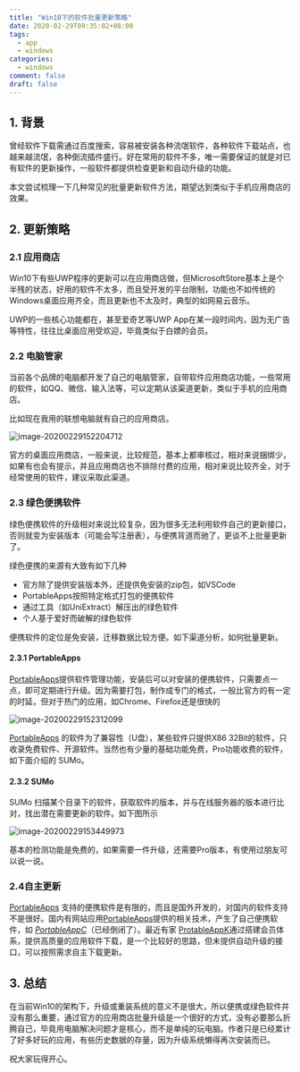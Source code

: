 ```yaml
---
title: "Win10下的软件批量更新策略"
date: 2020-02-29T09:35:02+08:00
tags:
  - app
  - windows
categories:
  - windows
comment: false
draft: false
---
```


## 1. 背景 ##

曾经软件下载需通过百度搜索，容易被安装各种流氓软件，各种软件下载站点，也越来越流氓，各种倒流插件盛行。好在常用的软件不多，唯一需要保证的就是对已有软件的更新操作，一般软件都提供检查更新和自动升级的功能。

本文尝试梳理一下几种常见的批量更新软件方法，期望达到类似于手机应用商店的效果。



## 2. 更新策略 ##

### 2.1  应用商店 ###

Win10下有些UWP程序的更新可以在应用商店做，但MicrosoftStore基本上是个半残的状态，好用的软件不太多，而且受开发的平台限制，功能也不如传统的Windows桌面应用齐全，而且更新也不太及时，典型的如网易云音乐。

UWP的一些核心功能都在，甚至爱奇艺等UWP App在某一段时间内，因为无广告等特性，往往比桌面应用受欢迎，毕竟类似于白嫖的会员。

### 2.2 电脑管家 ###

当前各个品牌的电脑都开发了自己的电脑管家，自带软件应用商店功能，一些常用的软件，如QQ、微信、输入法等，可以定期从该渠道更新，类似于手机的应用商店。

比如现在我用的联想电脑就有自己的应用商店。

![image-20200229152204712](image-20200229152204712.png)

官方的桌面应用商店，一般来说，比较规范，基本上都审核过，相对来说捆绑少，如果有也会有提示，并且应用商店也不排除付费的应用，相对来说比较齐全，对于经常使用的软件，建议采取此渠道。

### 2.3 绿色便携软件 ###

绿色便携软件的升级相对来说比较复杂，因为很多无法利用软件自己的更新接口，否则就变为安装版本（可能会写注册表），与便携背道而驰了，更谈不上批量更新了。

绿色便携的来源有大致有如下几种

* 官方除了提供安装版本外，还提供免安装的zip包，如VSCode
* PortableApps按照特定格式打包的便携软件
* 通过工具（如UniExtract）解压出的绿色软件
* 个人基于爱好而破解的绿色软件

便携软件的定位是免安装，迁移数据比较方便。如下渠道分析，如何批量更新。

#### 2.3.1 PortableApps ####

[PortableApps](https://portableapps.com/)提供软件管理功能，安装后可以对安装的便携软件，只需要点一点，即可定期进行升级。因为需要打包，制作成专门的格式，一般比官方的有一定的时延，但对于热门的应用，如Chrome、Firefox还是很快的

![image-20200229152312099](image-20200229152312099.png)

[PortableApps](https://portableapps.com/) 的软件为了兼容性（U盘），某些软件只提供X86 32Bit的软件，只收录免费软件、开源软件。当然也有少量的基础功能免费，Pro功能收费的软件，如下面介绍的 SUMo。

#### 2.3.2 SUMo ####

SUMo 扫描某个目录下的软件，获取软件的版本，并与在线服务器的版本进行比对，找出潜在需要更新的软件。如下图所示

![image-20200229153449973](image-20200229153449973.png)

基本的检测功能是免费的，如果需要一件升级，还需要Pro版本，有使用过朋友可以说一说。

### 2.4自主更新 ###

[PortableApps](https://portableapps.com/) 支持的便携软件是有限的，而且是国外开发的，对国内的软件支持不是很好。国内有网站应用[PortableApps](https://portableapps.com/)提供的相关技术，产生了自己便携软件，如 *[PortableAppC](https://www.portableappc.com)*（已经倒闭了）。最近有家 [ProtableAppK](https://portableappk.com/)通过搭建会员体系，提供高质量的应用软件下载，是一个比较好的思路，但未提供自动升级的接口，可以按照需求自主下载更新。

## 3. 总结 ##

在当前Win10的架构下，升级或重装系统的意义不是很大，所以便携或绿色软件并没有那么重要，通过官方的应用商店批量升级是一个很好的方式，没有必要那么折腾自己，毕竟用电脑解决问题才是核心，而不是单纯的玩电脑。作者只是已经累计了好多好玩的应用，有些历史数据的存量，因为升级系统懒得再次安装而已。

祝大家玩得开心。

